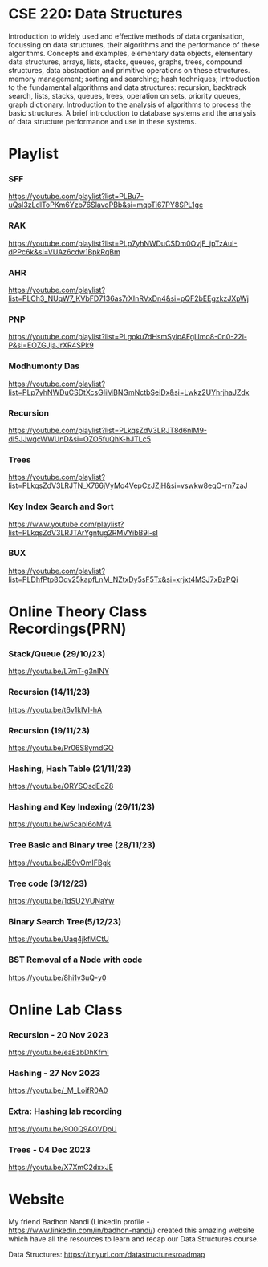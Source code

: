 # CSE 220: Data Structures
<p>Introduction to widely used and effective methods of data organisation, focussing on data structures, their algorithms and the performance of these algorithms. Concepts and examples, elementary data objects, elementary data structures, arrays, lists, stacks, queues, graphs, trees, compound structures, data abstraction and primitive operations on these structures. memory management; sorting and searching; hash techniques; Introduction to the fundamental algorithms and data structures: recursion, backtrack search, lists, stacks, queues, trees, operation on sets, priority queues, graph dictionary. Introduction to the analysis of algorithms to process the basic structures. A brief introduction to database systems and the analysis of data structure performance and use in these systems.</p> 

<h1>Playlist</h1>

<h3>SFF</h3>

https://youtube.com/playlist?list=PLBu7-uQsI3zLdlToPKm6Yzb76SlavoPBb&si=mqbTi67PY8SPL1gc

<h3>RAK</h3>

https://youtube.com/playlist?list=PLp7yhNWDuCSDm0OvjF_jpTzAuI-dPPc6k&si=VUAz6cdw1BpkRqBm

<h3>AHR</h3>

https://youtube.com/playlist?list=PLCh3_NUqW7_KVbFD7136as7rXInRVxDn4&si=pQF2bEEgzkzJXpWj

<h3>PNP</h3>

https://youtube.com/playlist?list=PLgoku7dHsmSylpAFgIllmo8-0n0-22i-P&si=EOZGJjaJrXR4SPk9

<h3>Modhumonty Das</h3>

https://youtube.com/playlist?list=PLp7yhNWDuCSDtXcsGIiMBNGmNctbSeiDx&si=Lwkz2UYhrjhaJZdx

<h3>Recursion</h3>

https://youtube.com/playlist?list=PLkqsZdV3LRJT8d6nlM9-dI5JJwqcWWUnD&si=OZO5fuQhK-hJTLc5

<h3>Trees</h3>

https://youtube.com/playlist?list=PLkqsZdV3LRJTN_X766jVyMo4VepCzJZjH&si=vswkw8eqO-rn7zaJ

<h3>Key Index Search and Sort</h3>

https://www.youtube.com/playlist?list=PLkqsZdV3LRJTArYgntug2RMVYibB9l-sI

<h3>BUX</h3>

https://youtube.com/playlist?list=PLDhfPtp8Oqv25kapfLnM_NZtxDy5sF5Tx&si=xrjxt4MSJ7xBzPQi


<h1>Online Theory Class Recordings(PRN)</h1>

<h3>Stack/Queue (29/10/23)</h3>

https://youtu.be/L7mT-g3nINY

<h3>Recursion (14/11/23)</h3>

https://youtu.be/t6v1kIVI-hA 

<h3>Recursion (19/11/23)</h3>

https://youtu.be/Pr06S8ymdGQ 

<h3>Hashing, Hash Table (21/11/23)</h3>

https://youtu.be/ORYSOsdEoZ8 

<h3>Hashing and Key Indexing (26/11/23)</h3>

https://youtu.be/w5capl6oMy4

<h3>Tree Basic and Binary tree (28/11/23)</h3>

https://youtu.be/JB9vOmIFBgk 

<h3>Tree code (3/12/23)</h3>

https://youtu.be/1dSU2VUNaYw 

<h3>Binary Search Tree(5/12/23)</h3>

https://youtu.be/Uaq4jkfMCtU 

<h3>BST Removal of a Node with code</h3>

https://youtu.be/8hi1v3uQ-y0

<h1>Online Lab Class</h1>

<h3>Recursion - 20 Nov 2023</h3>

https://youtu.be/eaEzbDhKfmI

<h3>Hashing - 27 Nov 2023</h3>

https://youtu.be/_M_LoifR0A0

<h3>Extra: Hashing lab recording</h3>

https://youtu.be/9O0Q9AOVDpU

<h3>Trees - 04 Dec 2023</h3>

https://youtu.be/X7XmC2dxxJE

<h1>Website</h1>

My friend Badhon Nandi (LinkedIn profile - https://www.linkedin.com/in/badhon-nandi/) created this amazing website which have all the resources to learn and recap our Data Structures course.

Data Structures:
https://tinyurl.com/datastructuresroadmap
